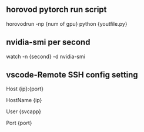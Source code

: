 ## horovod pytorch run script

horovodrun -np {num of gpu} python {youtfile.py}

## nvidia-smi per second

watch -n {second} -d nvidia-smi

## vscode-Remote SSH config setting

Host {ip}:{port}

  HostName {ip}
  
  User {svcapp}
  
  Port {port}

